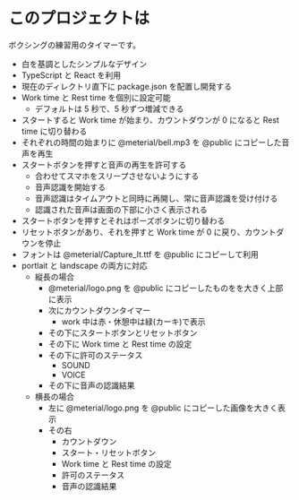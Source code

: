 # このプロジェクトは

ボクシングの練習用のタイマーです。

- 白を基調としたシンプルなデザイン
- TypeScript と React を利用
- 現在のディレクトリ直下に package.json を配置し開発する
- Work time と Rest time を個別に設定可能
  - デフォルトは 5 秒で、5 秒ずつ増減できる
- スタートすると Work time が始まり、カウントダウンが 0 になると Rest time に切り替わる
- それぞれの時間の始まりに @meterial/bell.mp3 を @public にコピーした音声を再生
- スタートボタンを押すと音声の再生を許可する
  - 合わせてスマホをスリープさせないようにする
  - 音声認識を開始する
  - 音声認識はタイムアウトと同時に再開し、常に音声認識を受け付ける
  - 認識された音声は画面の下部に小さく表示される
- スタートボタンを押すとそれはポーズボタンに切り替わる
- リセットボタンがあり、それを押すと Work time が 0 に戻り、カウントダウンを停止
- フォントは @meterial/Capture_It.ttf を @public にコピーして利用
- portlait と landscape の両方に対応
  - 縦長の場合
    - @meterial/logo.png を @public にコピーしたものをを大きく上部に表示
    - 次にカウントダウンタイマー
      - work 中は赤・休憩中は緑(カーキ)で表示
    - その下にスタートボタンとリセットボタン
    - その下に Work time と Rest time の設定
    - その下に許可のステータス
      - SOUND
      - VOICE
    - その下に音声の認識結果
  - 横長の場合
    - 左に @meterial/logo.png を @public にコピーした画像を大きく表示
    - その右
      - カウントダウン
      - スタート・リセットボタン
      - Work time と Rest time の設定
      - 許可のステータス
      - 音声の認識結果
